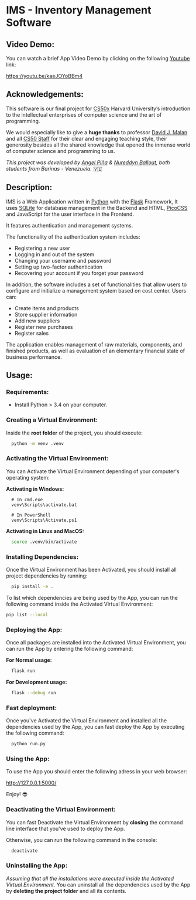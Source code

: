# IMS - Inventory Management Software
## Video Demo:

You can watch a brief App Video Demo by clicking on the following [Youtube](https://youtu.be/kaeJOYoBBm4) link:

https://youtu.be/kaeJOYoBBm4

## Acknowledgements:

This software is our final project for [CS50x](https://cs50.harvard.edu/x/) Harvard University’s introduction to the intellectual enterprises of computer science and the art of programming.

We would especially like to give a **huge thanks** to professor [David J. Malan](https://cs.harvard.edu/malan/) and all [CS50 Staff](https://cs50.harvard.edu/x/2023/staff/) for their clear and engaging teaching style, their generosity besides all the shared knowledge that opened the inmense world of computer science and programming to us.

*This project was developed by [Angel Piña](https://github.com/angelpinha/) & [Nureddyn Ballout](https://github.com/nureddyn/), both students from Barinas - Venezuela.* 🇻🇪

## Description: 

IMS is a Web Application written in [Python](https://www.python.org/) with the [Flask](https://flask.palletsprojects.com/en/2.3.x/) Framework, It uses [SQLite](https://www.sqlite.org/index.html) for database management in the Backend and HTML, [PicoCSS](https://picocss.com/) and JavaScript for the user interface in the Frontend.

It features authentication and management systems.

The functionality of the authentication system includes:

- Registering a new user
- Logging in and out of the system
- Changing your username and password
- Setting up two-factor authentication
- Recovering your account if you forget your password

In addition, the software includes a set of functionalities that allow users to configure and initialize a management system based on cost center. Users can: 
- Create items and products
- Store supplier information
- Add new suppliers
- Register new purchases
- Register sales

The application enables management of raw materials, components, and finished products, as well as evaluation of an elementary financial state of business performance.

## Usage:

### Requirements:

  - Install Python > 3.4 on your computer.

### Creating a Virtual Environment:

Inside the **root folder** of the project, you should execute:

```Bash
  python -m venv .venv
```

### Activating the Virtual Environment:

You can Activate the Virtual Environment depending of your computer's operating system:

**Activating in Windows:**
```
  # In cmd.exe
  venv\Scripts\activate.bat

  # In PowerShell
  venv\Scripts\Activate.ps1
```

**Activating in Linux and MacOS:**

```Bash
  source .venv/bin/activate
```

### Installing Dependencies:

Once the Virtual Environment has been Activated, you should install all project dependencies by running:

```Bash
  pip install -e .
```

To list which dependencies are being used by the App, you can run the following command inside the Activated Virtual Environment:

```Bash
pip list --local
```

### Deploying the App:

Once all packages are installed into the Activated Virtual Environment, you can run the App by entering the following command:

**For Normal usage:**
```Bash
  flask run
```

**For Development usage:**
```Bash
  flask --debug run
```

### Fast deployment:

Once you've Activated the Virtual Environment and installed all the dependencies used by the App, you can fast deploy the App by executing the following command:

```Bash
  python run.py  
```

### Using the App:

To use the App you should enter the following adress in your web browser:

http://127.0.0.1:5000/

Enjoy! 😎

### Deactivating the Virtual Environment:

You can fast Deactivate the Virtual Environment by **closing** the command line interface that you've used to deploy the App.

Otherwise, you can run the following command in the console:

```Bash
  deactivate
```

### Uninstalling the App:

*Assuming that all the installations were executed inside the Activated Virtual Environment*. You can uninstall all the dependencies used by the App by **deleting the project folder** and all its contents.

